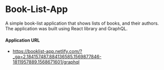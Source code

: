 # Book-List-App
A simple book-list application that shows lists of books, and their authors. The application was built using React library and GraphQL.

#### Application URL
- https://booklist-app.netlify.com/?_ga=2.184157487.884136585.1569877846-1811957889.1568671601/graphql

